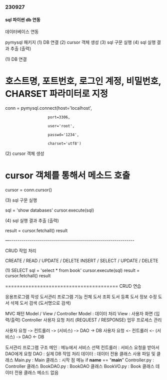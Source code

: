 ### 230927

#### sql 파이썬 db 연동

데이터베이스 연동

 pymysql 패키지 
(1) DB 연결
(2) cursor 객체 생성
(3) sql 구문 실행
(4) sql 실행 결과 추출 (출력)
 

(1) DB 연결

# 호스트명, 포트번호, 로그인 계정, 비밀번호, CHARSET 파라미터로 지정 

conn = pymysql.connect(host='localhost', 

                       port=3306, 

                       user='root', 

                       passwd='1234',

                       charset='utf8')

 

(2) cursor 객체 생성

# cursor 객체를 통해서 메소드 호출 
cursor = conn.cursor()

(3) sql 구문 실행

sql = 'show databases'
cursor.execute(sql)

(4) sql 실행 결과 추출 (출력)

result = cursor.fetchall()
result
 

—--------------------------------------------------------------

CRUD 작업 처리

CREATE / READ / UPDATE / DELETE
INSERT / SELECT / UPDATE / DELETE
 
(1) SELECT 
sql = 'select * from book'
cursor.execute(sql)
result = cursor.fetchall()
result

=======================================
CRUD 연습 

응용프로그램 작성 
도서관리 프로그램
기능
전체 도서 조회
도서 등록
도서 정보 수정
도서 삭제
도서 검색 (도서명으로 검색)

MVC 패턴
Model / View / Controller
Model : 데이터 처리 
View : 사용자 화면 (입력/출력)
Controller 
사용자 요청 처리 (REQUEST / RESPONSE)
업무 프로세스 관리

사용자 요청 -> 컨트롤러 -> (서비스) -> DAO -> DB
사용자 요청 <- 컨트롤러 <- (서비스) -> DAO <- DB

도서관리 프로그램 구조
메인 : 메뉴에서 서비스 선택
컨트롤러 : 서비스 요청을 받아서 DAO에게 요청
DAO : 실제 DB 작업 처리 
데이터 : 데이터 전용 클래스 사용 
파일 및 클래스 
Main.py : Main 클래스 : 시작 점
메뉴 
if __name__ == “__main__”
Controller.py : Controller 클래스
BookDAO.py : BookDAO 클래스
BookVO.py : Book 클래스 
데이터 전용 클래스
메소드 없음 

